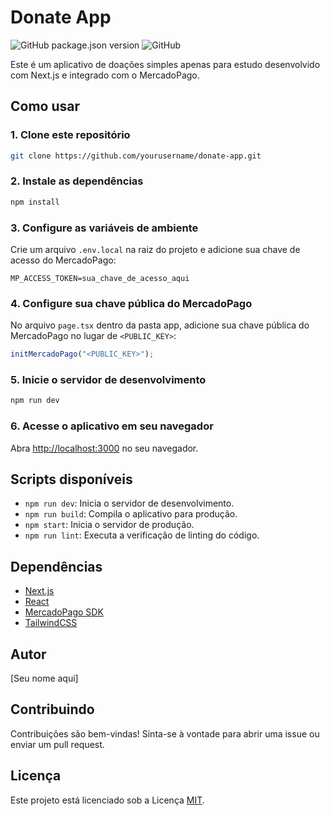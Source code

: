 # Donate App

![GitHub package.json version](https://img.shields.io/github/package-json/v/devDudu-21/donate-app)
![GitHub](https://img.shields.io/github/license/devDudu-21/donate-app)

Este é um aplicativo de doações simples apenas para estudo desenvolvido com Next.js e integrado com o MercadoPago.

## Como usar

### 1. Clone este repositório

```bash
git clone https://github.com/yourusername/donate-app.git
```

### 2. Instale as dependências

```bash
npm install
```

### 3. Configure as variáveis de ambiente

Crie um arquivo `.env.local` na raiz do projeto e adicione sua chave de acesso do MercadoPago:

```env
MP_ACCESS_TOKEN=sua_chave_de_acesso_aqui
```

### 4. Configure sua chave pública do MercadoPago

No arquivo `page.tsx` dentro da pasta app, adicione sua chave pública do MercadoPago no lugar de `<PUBLIC_KEY>`:

```typescript
initMercadoPago("<PUBLIC_KEY>");
```

### 5. Inicie o servidor de desenvolvimento

```bash
npm run dev
```

### 6. Acesse o aplicativo em seu navegador

Abra [http://localhost:3000](http://localhost:3000) no seu navegador.

## Scripts disponíveis

- `npm run dev`: Inicia o servidor de desenvolvimento.
- `npm run build`: Compila o aplicativo para produção.
- `npm start`: Inicia o servidor de produção.
- `npm run lint`: Executa a verificação de linting do código.

## Dependências

- [Next.js](https://nextjs.org/)
- [React](https://reactjs.org/)
- [MercadoPago SDK](https://www.mercadopago.com.br/developers/pt/guides/sdks/official/react/)
- [TailwindCSS](https://tailwindcss.com/docs/installation)

## Autor

[Seu nome aqui]

## Contribuindo

Contribuições são bem-vindas! Sinta-se à vontade para abrir uma issue ou enviar um pull request.

## Licença

Este projeto está licenciado sob a Licença [MIT](https://opensource.org/licenses/MIT).

